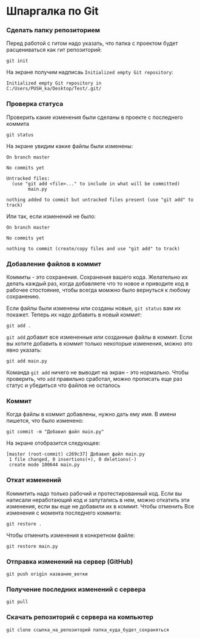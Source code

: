 # Шпаргалка по Git

### Сделать папку репозиторием
Перед работой с гитом надо указать, что папка с проектом будет расцениваться как гит репозиторий:
```
git init
```
На экране получим надписаь `Initialized empty Git repository`:
```
Initialized empty Git repository in C:/Users/PUSH_ka/Desktop/Test/.git/
```


### Проверка статуса
Проверить какие изменения были сделаны в проекте с последнего коммита
```
git status
```

На экране увидим какие файлы были изменены:
```
On branch master

No commits yet

Untracked files:
  (use "git add <file>..." to include in what will be committed)
        main.py

nothing added to commit but untracked files present (use "git add" to track)
```

Или так, если изменений не было:
```
On branch master

No commits yet

nothing to commit (create/copy files and use "git add" to track)
```

### Добавление файлов в коммит
Коммиты - это сохранения. Сохранения вашего кода. Желательно их делать каждый раз, когда добавляете что то новое и приводите код в рабочее стостояние, чтобы всегда момжно было вернуться к любому сохранению.


Если файлы были изменены или созданы новые, `git status` вам их покажет. Теперь их надо добавить в новый коммит:
```
git add .
```

`git add` добавит все измененные или созданные файлы в коммит. Если вы хотите добавить в коммит только некоторые изменения, можно это явно указать:
```
git add main.py
```
Команда `git add` ничего не выводит на экран - это нормально. Чтобы проверить, что `add` правильно сработал, можно прописать еще раз статус и убедиться что файлов не осталось

### Коммит
Когда файлы в коммит добавлены, нужно дать ему имя. В имени пишется, что было изменено:
```
git commit -m "Добавил файл main.py"
```
На экране отобразится следующее:
```
[master (root-commit) c269c37] Добавил файл main.py
 1 file changed, 0 insertions(+), 0 deletions(-)
 create mode 100644 main.py
```

### Откат изменений
Коммитить надо только рабочий и протестированный код. Если вы написали неработающий код и запутались в нем, можно откатить эти изменения, если вы еще не добавили их в коммит.
Чтобы отменить Все изменения с момента последнего коммита:
```
git restore .
```

Чтобы отменить изменения в конкретном файле:
```
git restore main.py
```
### Отправка изменений на сервер (GitHub)
```
git push origin название_ветки
```

### Получение последних изменений с сервера
```
git pull
```

### Скачать репозиторий с сервера на компьютер
```
git clone ссылка_на_репозиторий папка_куда_будет_сохраняться
```
